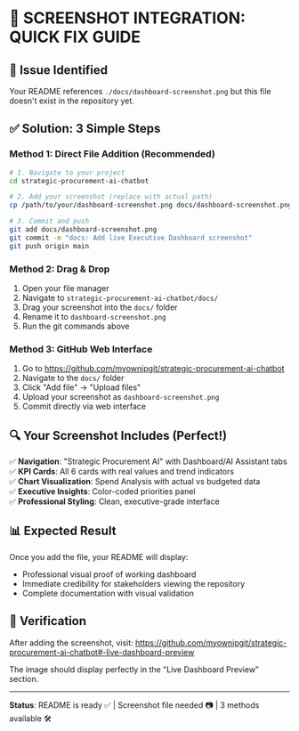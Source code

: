 # 📸 SCREENSHOT INTEGRATION: QUICK FIX GUIDE

## 🎯 **Issue Identified**
Your README references `./docs/dashboard-screenshot.png` but this file doesn't exist in the repository yet.

## ✅ **Solution: 3 Simple Steps**

### **Method 1: Direct File Addition (Recommended)**

```bash
# 1. Navigate to your project
cd strategic-procurement-ai-chatbot

# 2. Add your screenshot (replace with actual path)
cp /path/to/your/dashboard-screenshot.png docs/dashboard-screenshot.png

# 3. Commit and push
git add docs/dashboard-screenshot.png
git commit -m "docs: Add live Executive Dashboard screenshot"
git push origin main
```

### **Method 2: Drag & Drop**
1. Open your file manager
2. Navigate to `strategic-procurement-ai-chatbot/docs/`
3. Drag your screenshot into the `docs/` folder
4. Rename it to `dashboard-screenshot.png`
5. Run the git commands above

### **Method 3: GitHub Web Interface**
1. Go to https://github.com/myownipgit/strategic-procurement-ai-chatbot
2. Navigate to the `docs/` folder
3. Click "Add file" → "Upload files"
4. Upload your screenshot as `dashboard-screenshot.png`
5. Commit directly via web interface

## 🔍 **Your Screenshot Includes (Perfect!)**
✅ **Navigation**: "Strategic Procurement AI" with Dashboard/AI Assistant tabs  
✅ **KPI Cards**: All 6 cards with real values and trend indicators  
✅ **Chart Visualization**: Spend Analysis with actual vs budgeted data  
✅ **Executive Insights**: Color-coded priorities panel  
✅ **Professional Styling**: Clean, executive-grade interface  

## 📊 **Expected Result**
Once you add the file, your README will display:
- Professional visual proof of working dashboard
- Immediate credibility for stakeholders viewing the repository
- Complete documentation with visual validation

## 🚀 **Verification**
After adding the screenshot, visit:
https://github.com/myownipgit/strategic-procurement-ai-chatbot#-live-dashboard-preview

The image should display perfectly in the "Live Dashboard Preview" section.

---

**Status**: README is ready ✅ | Screenshot file needed 📷 | 3 methods available 🛠️